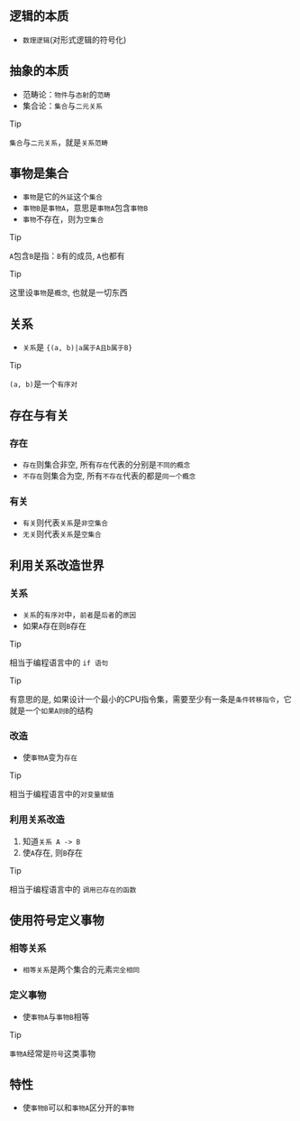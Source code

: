 ## 逻辑的本质

- `数理逻辑`(对形式逻辑的符号化)

## 抽象的本质

- 范畴论：`物件`与`态射`的`范畴`
- 集合论：`集合`与`二元关系`

> [!TIP]
> `集合`与`二元关系`，就是`关系范畴`

## 事物是集合

- `事物`是它的`外延`这个`集合`
- `事物B`是`事物A`，意思是`事物A`包含`事物B`
- `事物`不存在，则为`空集合`

> [!TIP]
> `A`包含`B`是指：`B`有的成员, `A`也都有

> [!TIP]
> 这里设`事物`是`概念`, 也就是一切东西

## 关系

- `关系`是 `{(a, b)|a属于A且b属于B}`

> [!TIP]
> `(a, b)`是一个`有序对`


## 存在与有关

### 存在

- `存在`则集合非空, 所有`存在`代表的分别是`不同的概念`
- `不存在`则集合为空, 所有`不存在`代表的都是`同一个概念`

### 有关

- `有关`则代表`关系`是`非空集合`
- `无关`则代表`关系`是`空集合`

## 利用关系改造世界

### 关系

- `关系`的`有序对`中，`前者`是`后者`的`原因`
- 如果`A`存在则`B`存在


> [!TIP]
> 相当于编程语言中的 `if 语句`

> [!TIP]
> 有意思的是, 如果设计一个最小的CPU指令集，需要至少有一条是`条件转移指令`，它就是一个`如果A则B`的结构

### 改造

- 使`事物A`变为`存在`

> [!TIP]
> 相当于编程语言中的`对变量赋值`

### 利用关系改造

1. 知道`关系 A -> B`
2. 使`A`存在, 则`B`存在

> [!TIP]
> 相当于编程语言中的 `调用已存在的函数`

## 使用符号定义事物

### 相等关系

- `相等关系`是两个集合的元素`完全相同`

### 定义事物

- 使`事物A`与`事物B`相等

> [!TIP]
> `事物A`经常是`符号`这类事物

## 特性

- 使`事物B`可以和`事物A`区分开的`事物`
